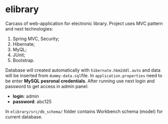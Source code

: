 # elibrary
Carcass of web-application for electronic library. Project uses MVC pattern and next technologies: 
1. Spring MVC, Security;
2. Hibernate; 
3. MyQL;
4. JUnit;
5. Bootstrap. 


Database will created automatically with `hibernate.hbm2ddl.auto` and data will be inserted from `dummy-data.sql`file. In `application.properties` need to be enter **MySQL pesronal credentials**. After running use next login and password to get access in admin panel:
* **login**: admin
* **password**: abc125

In `elibrary/src/db_schema/` folder contains Workbench schema (model) for current database. 
